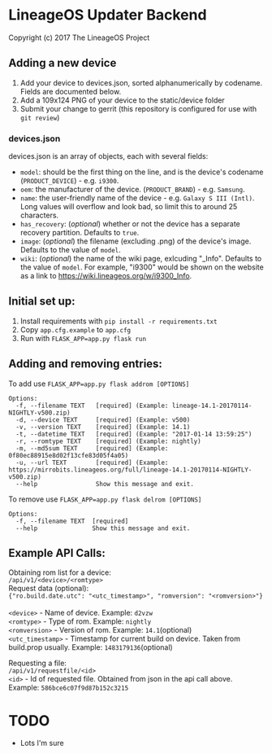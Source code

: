 LineageOS Updater Backend
=======================
Copyright (c) 2017 The LineageOS Project<br>

Adding a new device
---
1. Add your device to devices.json, sorted alphanumerically by codename. Fields are documented below.
2. Add a 109x124 PNG of your device to the static/device folder
3. Submit your change to gerrit (this repository is configured for use with `git review`)

### devices.json
devices.json is an array of objects, each with several fields:

* `model`: should be the first thing on the line, and is the device's codename (`PRODUCT_DEVICE`) - e.g. `i9300`.
* `oem`: the manufacturer of the device. (`PRODUCT_BRAND`) - e.g. `Samsung`.
* `name`: the user-friendly name of the device - e.g. `Galaxy S III (Intl)`. Long values will overflow and look bad,
so limit this to around 25 characters.
* `has_recovery`: (*optional*) whether or not the device has a separate recovery partition. Defaults to `true`.
* `image`: (*optional*) the filename (excluding .png) of the device's image. Defaults to the value of `model`.
* `wiki`: (*optional*) the name of the wiki page, exlcuding "\_Info". Defaults to the value of `model`.
For example, "i9300" would be shown on the website as a link to https://wiki.lineageos.org/w/i9300_Info.

Initial set up:
---
1. Install requirements with `pip install -r requirements.txt`
2. Copy `app.cfg.example` to `app.cfg`
3. Run with `FLASK_APP=app.py flask run`

Adding and removing entries:
---
To add use `FLASK_APP=app.py flask addrom [OPTIONS]`

```
Options:
  -f, --filename TEXT   [required] (Example: lineage-14.1-20170114-NIGHTLY-v500.zip)
  -d, --device TEXT     [required] (Example: v500)
  -v, --version TEXT    [required] (Example: 14.1)
  -t, --datetime TEXT   [required] (Example: "2017-01-14 13:59:25")
  -r, --romtype TEXT    [required] (Example: nightly)
  -m, --md5sum TEXT     [required] (Example: 0f80ec88915e8d02f13cfe83d05f4a05)
  -u, --url TEXT        [required] (Example: https://mirrobits.lineageos.org/full/lineage-14.1-20170114-NIGHTLY-v500.zip)
  --help                Show this message and exit.
```

To remove use `FLASK_APP=app.py flask delrom [OPTIONS]`

```
Options:
  -f, --filename TEXT  [required]
  --help               Show this message and exit.
```


Example API Calls:
---
Obtaining rom list for a device:<br>
`/api/v1/<device>/<romtype>`<br>
Request data (optional):<br>
`{"ro.build.date.utc": "<utc_timestamp>", "romversion": "<romversion>"}`<br><br>
`<device>` - Name of device. Example: `d2vzw`<br>
`<romtype>` - Type of rom. Example: `nightly`<br>
`<romversion>` - Version of rom. Example: `14.1`(optional)<br>
`<utc_timestamp>` - Timestamp for current build on device. Taken from build.prop usually. Example: `1483179136`(optional)


Requesting a file:<br>
`/api/v1/requestfile/<id>`<br>
`<id>` - Id of requested file. Obtained from json in the api call above. Example: `586bce6c07f9d87b152c3215`


TODO
====
- Lots I'm sure
